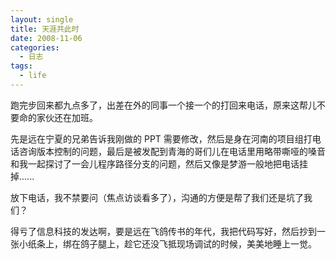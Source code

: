 ```yaml
---
layout: single
title: 天涯共此时
date: 2008-11-06
categories:
  - 日志
tags:
  - life
---
```


跑完步回来都九点多了，出差在外的同事一个接一个的打回来电话，原来这帮儿不要命的家伙还在加班。

先是远在宁夏的兄弟告诉我刚做的 PPT 需要修改，然后是身在河南的项目组打电话咨询版本控制的问题，最后是被发配到青海的哥们儿在电话里用略带嘶哑的嗓音和我一起探讨了一会儿程序路径分支的问题，然后又像是梦游一般地把电话挂掉......

放下电话，我不禁要问（焦点访谈看多了），沟通的方便是帮了我们还是坑了我们？

得亏了信息科技的发达啊，要是远在飞鸽传书的年代，我把代码写好，然后抄到一张小纸条上，绑在鸽子腿上，趁它还没飞抵现场调试的时候，美美地睡上一觉。
